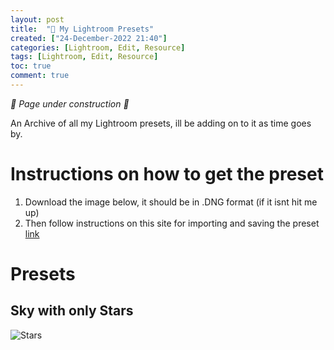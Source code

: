 ```yaml
---
layout: post
title:  "📸 My Lightroom Presets"
created: ["24-December-2022 21:40"]
categories: [Lightroom, Edit, Resource]
tags: [Lightroom, Edit, Resource]
toc: true
comment: true
---
```

*🚧 Page under construction 🚧*

An Archive of all my Lightroom presets, ill be adding on to it as time goes by.

# Instructions on how to get the preset
1. Download the image below, it should be in .DNG format (if it isnt hit me up)
2. Then follow instructions on this site for importing and saving the preset [link](https://helpx.adobe.com/lightroom-cc/using/import-presets-mobile.html)

# Presets
## Sky with only Stars
![Stars](assets/Lightroom/StarsOnly.dng)